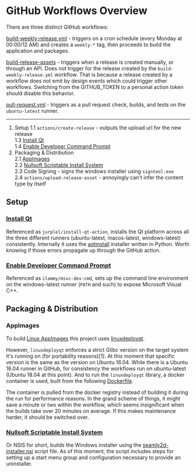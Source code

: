 # GitHub Workflows Overview

There are three distinct GitHub workflows:

[build-weekly-release.yml](build-weekly-release.yml) - triggers on a cron schedule (every Monday at 00:00/12 AM) and creates a `weekly-*` tag, then proceeds to build the application and packages.

[build-release-assets](build-release-assets.yml) - triggers when a release is created manually, or through an API. Does not trigger for the release created by the `build-weekly-release.yml` workflow. That is because a release created by a workflow does not emit by design events which could trigger other workflows. Switching from the GITHUB\_TOKEN to a personal action token should disable this behavior.

[pull-request.yml](pull-request.yml) - triggers as a pull request check, builds, and tests on the `ubuntu-latest` runner.


---
 1. Setup
   1.1 `actions/create-release` - outputs the upload url for the new release  
   1.3 [Install Qt](#iq)  
   1.4 [Enable Developer Command Prompt](#edcp)  
 2. Packaging & Distribution  
   2.1 [AppImages](#ai)  
   2.2 [Nullsoft Scriptable Install System](#nsis)  
   2.3 Code Signing - signs the windows installer using `signtool.exe`  
   2.4 `actions/upload-release-asset` - annoyingly can't infer the content type by itself  

## Setup

### <a id="iq"></a>[Install Qt](https://github.com/marketplace/actions/install-qt)

Referenced as `jurplel/install-qt-action`, installs the Qt platform across all the three different runners (ubuntu-latest, macos-latest, windows-latest) consistently. Internally it uses the [aqtinstall](jurplel/install-qt-action@v2.10.0) installer written in Python. Worth knowing if those errors propagate up through the GitHub action.

### <a id="edcp"></a>[Enable Developer Command Prompt](https://github.com/marketplace/actions/enable-developer-command-prompt)

Referenced as `ilammy/msvc-dev-cmd`, sets up the command line environment on the windows-latest runner (`PATH` and such) to expose Microsoft Visual C++.

## Packaging & Distribution

### <a id="ai"></a>AppImages

To build [Linux AppImages](https://appimage.org/) this project uses [linuxdeployqt](https://github.com/probonopd/linuxdeployqt).

However, `linuxdeployqt` enforces a strict Glibc version on the target system it's running on (for portability reasons)[1]. At this moment that specific version is the same as the version on Ubuntu 16.04. While there is a Ubuntu 16.04 runner in GitHub, for consistency the workflows run on ubuntu-latest (Ubuntu 18.04 at this point). And to run the `linuxdeployqt` library, a docker container is used, built from the following [Dockerfile](https://github.com/mhitza/docker-linuxdeployqt/blob/master/Dockerfile).

The container is pulled from the docker registry instead of building it during the run for performance reasons. In the grand scheme of things, it might save a minute or two within the workflow, which seems insignificant when the builds take over 20 minutes on average. If this makes maintenance harder, it should be switched over.

### <a id="nsis"></a>[Nullsoft Scriptable Install System](https://nsis.sourceforge.io/Main_Page)

Or NSIS for short, builds the Windows installer using the [seamly2d-installer.nsi](/dist/seamly2d-installer.nsi) script file. As of this moment, the script includes steps for setting up a start menu group and configuration necessary to provide an uninstaller.


